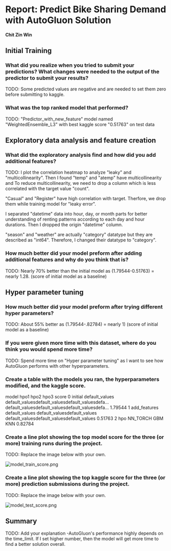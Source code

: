 # Report: Predict Bike Sharing Demand with AutoGluon Solution
#### Chit Zin Win

## Initial Training
### What did you realize when you tried to submit your predictions? What changes were needed to the output of the predictor to submit your results?
TODO: Some predicted values are negative and are needed to set them zero before submitting to kaggle.
### What was the top ranked model that performed?
TODO: "Predictor_with_new_feature" model named "WeightedEnsemble_L3" with best kaggle score "0.51763" on test data

## Exploratory data analysis and feature creation
### What did the exploratory analysis find and how did you add additional features?
TODO: I plot the correlation heatmap to analyze "leaky" and "multicollinearity". Then I found "temp" and "atemp" have multicollinearity and To reduce multicollinearity, we need to drop a column which is less correlated with the target value "count".

"Casual" and "Register" have high correlation with target. Therfore, we drop them while training model for "leaky error".

I separated "datetime" data into hour, day, or month parts for better understanding of renting patterns according to each day and hour durations. Then I dropped the origin "datetime" column.

"season" and "weather" are actually "category" datatype but they are described as "int64". Therefore, I changed their datatype to "category".

### How much better did your model preform after adding additional features and why do you think that is?
TODO: Nearly 70% better than the initial model as (1.79544-0.51763) = nearly 1.28. (score of initial model as a baseline)

## Hyper parameter tuning
### How much better did your model preform after trying different hyper parameters?
TODO: About 55% better as (1.79544-.82784) = nearly 1) (score of initial model as a baseline)

### If you were given more time with this dataset, where do you think you would spend more time?
TODO: Spend more time on "Hyper parameter tuning" as I want to see how AutoGluon performs with other hyperparameters.

### Create a table with the models you ran, the hyperparameters modified, and the kaggle score.
model	hpo1	hpo2	hpo3	score
0	initial	default_values	default_valuesdefault_valuesdefault_valuesdefa...	default_valuesdefault_valuesdefault_valuesdefa...	1.79544
1	add_features	default_values	default_valuesdefault_values	default_valuesdefault_valuesdefault_values	0.51763
2	hpo	NN_TORCH	GBM	KNN	0.82784



### Create a line plot showing the top model score for the three (or more) training runs during the project.

TODO: Replace the image below with your own.

![model_train_score.png](img/model_train_score.png)

### Create a line plot showing the top kaggle score for the three (or more) prediction submissions during the project.

TODO: Replace the image below with your own.

![model_test_score.png](img/model_test_score.png)

## Summary
TODO: Add your explanation
-AutoGluon's performance highly depends on the time_limit. If I set higher number, then the model will get more time to find a better solution overall.